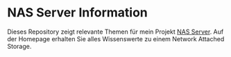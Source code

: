 # NAS Server Information

Dieses Repository zeigt relevante Themen für mein Projekt [NAS Server](http://www.nasserver.info). Auf der Homepage erhalten Sie alles Wissenswerte zu einem Network Attached Storage.
